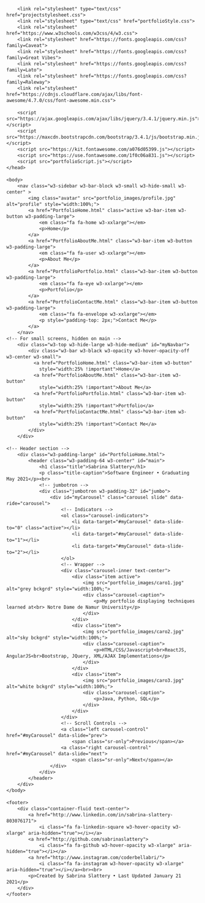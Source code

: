 <!DOCTYPE html>
<html lang>
    <head>
        <title>Welcome!</title>
        <meta charset="utf-8">
        <meta name="viewport" content="width=device-width, initial-scale=1">
        
        <link rel="stylesheet" type="text/css" href="projectstylesheet.css">
        <link rel="stylesheet" type="text/css" href="portfolioStyle.css">
        <link rel="stylesheet" href="https://www.w3schools.com/w3css/4/w3.css">
        <link rel="stylesheet" href="https://fonts.googleapis.com/css?family=Caveat">
        <link rel="stylesheet" href="https://fonts.googleapis.com/css?family=Great Vibes">
        <link rel="stylesheet" href="https://fonts.googleapis.com/css?family=Lato">
        <link rel="stylesheet" href="https://fonts.googleapis.com/css?family=Raleway">
        <link rel="stylesheet" href="https://cdnjs.cloudflare.com/ajax/libs/font-awesome/4.7.0/css/font-awesome.min.css">
        
        <script src="https://ajax.googleapis.com/ajax/libs/jquery/3.4.1/jquery.min.js"></script>
        <script src="https://maxcdn.bootstrapcdn.com/bootstrap/3.4.1/js/bootstrap.min.js"></script>
        <script src="https://kit.fontawesome.com/a076d05399.js"></script>
        <script src="https://use.fontawesome.com/1f0c06a831.js"></script>
        <script src="portfolioScript.js"></script>
    </head>
  
    <body>
        <nav class="w3-sidebar w3-bar-block w3-small w3-hide-small w3-center" >
            <img class="avatar" src="portfolio_images/profile.jpg" alt="profile" style="width:100%;">
            <a href="PortfolioHome.html" class="active w3-bar-item w3-button w3-padding-large">
                <em class="fa fa-home w3-xxlarge"></em>
                <p>Home</p>
            </a>
            <a href="PortfolioAboutMe.html" class="w3-bar-item w3-button w3-padding-large">
                <em class="fa fa-user w3-xxlarge"></em>
                <p>About Me</p>
            </a>
            <a href="PortfolioPortfolio.html" class="w3-bar-item w3-button w3-padding-large">
                <em class="fa fa-eye w3-xxlarge"></em>
                <p>Portfolio</p>
            </a>
            <a href="PortfolioContactMe.html" class="w3-bar-item w3-button w3-padding-large">
                <em class="fa fa-envelope w3-xxlarge"></em>
                <p style="padding-top: 2px;">Contact Me</p>
            </a>
        </nav>
    <!-- For small screens, hidden on main -->
        <div class="w3-top w3-hide-large w3-hide-medium" id="myNavbar">
            <div class="w3-bar w3-black w3-opacity w3-hover-opacity-off w3-center w3-small">
              <a href="PortfolioHome.html" class="w3-bar-item w3-button" 
                style="width:25% !important">Home</a>
              <a href="PortfolioAboutMe.html" class="w3-bar-item w3-button" 
                style="width:25% !important">About Me</a>
              <a href="PortfolioPortfolio.html" class="w3-bar-item w3-button" 
                style="width:25% !important">Portfolio</a>
              <a href="PortfolioContactMe.html" class="w3-bar-item w3-button" 
                style="width:25% !important">Contact Me</a>
            </div>
        </div>
 
    <!-- Header section -->
        <div class="w3-padding-large" id="PortfolioHome.html">
            <header class="w3-padding-64 w3-center" id="main">
                <h1 class="title">Sabrina Slattery</h1>
                <p class="title-caption">Software Engineer • Graduating May 2021</p><br>
                <!-- jumbotron -->
                <div class="jumbotron w3-padding-32" id="jumbo">
                    <div id="myCarousel" class="carousel slide" data-ride="carousel">
                        <!-- Indicators -->
                        <ol class="carousel-indicators">
                            <li data-target="#myCarousel" data-slide-to="0" class="active"></li>
                            <li data-target="#myCarousel" data-slide-to="1"></li>
                            <li data-target="#myCarousel" data-slide-to="2"></li>
                        </ol>
                        <!-- Wrapper -->
                        <div class="carousel-inner text-center">
                            <div class="item active">
                                <img src="portfolio_images/caro1.jpg" alt="grey bckgrd" style="width:100%;">
                                <div class="carousel-caption">
                                    <p>My portfolio displaying techniques learned at<br> Notre Dame de Namur University</p>
                                </div>
                            </div>
                            <div class="item">
                                <img src="portfolio_images/caro2.jpg" alt="sky bckgrd" style="width:100%;">
                                <div class="carousel-caption">
                                    <p>HTML/CSS/Javascript<br>ReactJS, AngularJS<br>Bootstrap, JQuery, XML/AJAX Implementations</p>
                                </div>
                            </div>
                            <div class="item">
                                <img src="portfolio_images/caro3.jpg" alt="white bckgrd" style="width:100%;">
                                <div class="carousel-caption">
                                    <p>Java, Python, SQL</p>
                                </div>
                            </div>
                        </div>
                        <!-- Scroll Controls -->
                        <a class="left carousel-control" href="#myCarousel" data-slide="prev">
                            <span class="sr-only">Previous</span></a>
                        <a class="right carousel-control" href="#myCarousel" data-slide="next">
                            <span class="sr-only">Next</span></a>
                    </div>
                </div>
            </header>
        </div>
    </body>

    <footer>
        <div class="container-fluid text-center">
            <a href="http://www.linkedin.com/in/sabrina-slattery-803076171">
                <i class="fa fa-linkedin-square w3-hover-opacity w3-xlarge" aria-hidden="true"></i></a>
            <a href="http://github.com/sabrinaslattery">
                <i class="fa fa-github w3-hover-opacity w3-xlarge" aria-hidden="true"></i></a>
            <a href="http://www.instagram.com/coderbellabri/">
                <i class="fa fa-instagram w3-hover-opacity w3-xlarge" aria-hidden="true"></i></a><br><br>
            <p>Created by Sabrina Slattery • Last Updated January 21 2021</p>
        </div>
    </footer>
</html>
